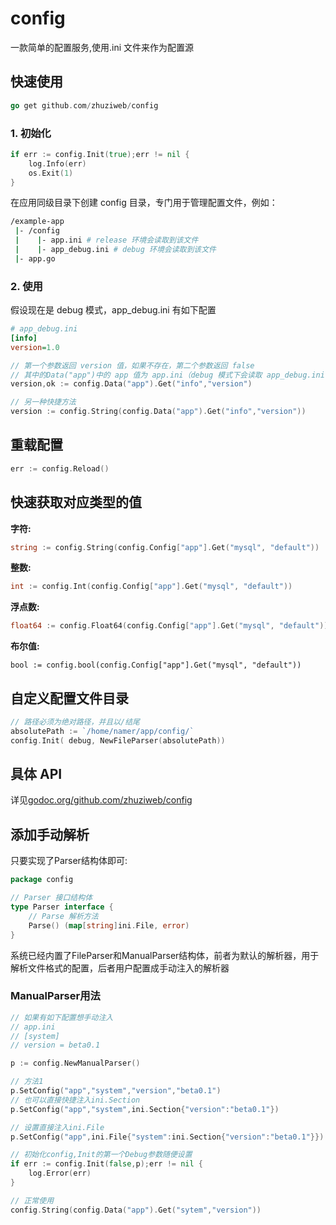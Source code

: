 # config

一款简单的配置服务,使用.ini 文件来作为配置源

## 快速使用

```go
go get github.com/zhuziweb/config
```

### 1. 初始化

```go
if err := config.Init(true);err != nil {
    log.Info(err)
    os.Exit(1)
}
```

在应用同级目录下创建 config 目录，专门用于管理配置文件，例如：

```bash
/example-app
 |- /config
 |    |- app.ini # release 环境会读取到该文件
 |    |- app_debug.ini # debug 环境会读取到该文件 
 |- app.go    
```

### 2. 使用

假设现在是 debug 模式，app_debug.ini 有如下配置

```ini
# app_debug.ini
[info]
version=1.0
```

```go
// 第一个参数返回 version 值，如果不存在，第二个参数返回 false
// 其中的Data("app")中的 app 值为 app.ini（debug 模式下会读取 app_debug.ini 下的值）
version,ok := config.Data("app").Get("info","version")

// 另一种快捷方法
version := config.String(config.Data("app").Get("info","version"))
```

## 重载配置

```go
err := config.Reload()
```

## 快速获取对应类型的值

**字符:**

```go
string := config.String(config.Config["app"].Get("mysql", "default"))
```

**整数:**

```go
int := config.Int(config.Config["app"].Get("mysql", "default"))
```


**浮点数:**

```go
float64 := config.Float64(config.Config["app"].Get("mysql", "default"))
```

**布尔值:**

```gp
bool := config.bool(config.Config["app"].Get("mysql", "default"))
```

## 自定义配置文件目录

```go
// 路径必须为绝对路径，并且以/结尾
absolutePath := `/home/namer/app/config/`
config.Init( debug, NewFileParser(absolutePath))
```

## 具体 API

详见[godoc.org/github.com/zhuziweb/config](godoc.org/github.com/zhuziweb/config)

## 添加手动解析

只要实现了Parser结构体即可:

```go
package config

// Parser 接口结构体
type Parser interface {
    // Parse 解析方法
    Parse() (map[string]ini.File, error)
}
```

系统已经内置了FileParser和ManualParser结构体，前者为默认的解析器，用于解析文件格式的配置，后者用户配置成手动注入的解析器

### ManualParser用法

```go
// 如果有如下配置想手动注入
// app.ini
// [system]
// version = beta0.1

p := config.NewManualParser()

// 方法1
p.SetConfig("app","system","version","beta0.1")
// 也可以直接快捷注入ini.Section
p.SetConfig("app","system",ini.Section{"version":"beta0.1"})

// 设置直接注入ini.File
p.SetConfig("app",ini.File{"system":ini.Section{"version":"beta0.1"}})

// 初始化config,Init的第一个Debug参数随便设置
if err := config.Init(false,p);err != nil {
	log.Error(err)
}

// 正常使用
config.String(config.Data("app").Get("sytem","version"))
```